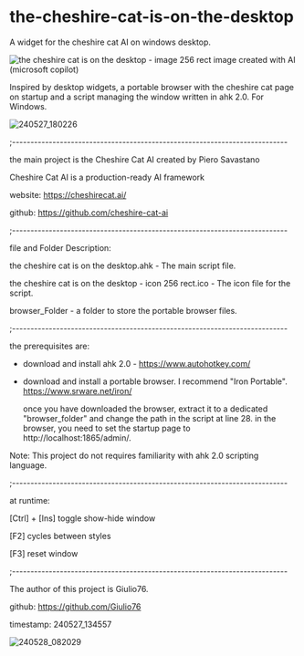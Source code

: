 # the-cheshire-cat-is-on-the-desktop
A widget for the cheshire cat AI on windows desktop.

![the cheshire cat is on the desktop - image 256 rect](https://github.com/Giulio76/the-cheshire-cat-is-on-the-desktop/assets/58274169/af0cece1-434a-40ca-84e8-686e13f408de)
image created with AI (microsoft copilot)


Inspired by desktop widgets, a portable browser with the cheshire cat page on startup 
and a script managing the window written in ahk 2.0. For Windows.





![240527_180226](https://github.com/Giulio76/the-cheshire-cat-is-on-the-desktop/assets/58274169/6aa4a03f-f5fa-4ba2-a964-7003ddb9ac38)




;---------------------------------------------------------------------------

the main project is the Cheshire Cat AI created by Piero Savastano

Cheshire Cat AI is a production-ready AI framework 

website: https://cheshirecat.ai/

github:  https://github.com/cheshire-cat-ai

;---------------------------------------------------------------------------

file and Folder Description:

the cheshire cat is on the desktop.ahk - The main script file.

the cheshire cat is on the desktop - icon 256 rect.ico - The icon file for the script.

browser_Folder - a folder to store the portable browser files.

;---------------------------------------------------------------------------

the prerequisites are:

- download and install ahk 2.0 - https://www.autohotkey.com/

- download and install a portable browser. I recommend "Iron Portable".
  https://www.srware.net/iron/
 
  once you have downloaded the browser, extract it to a dedicated "browser_folder" and change the path in the script at line 28.
  in the browser, you need to set the startup page to http://localhost:1865/admin/.
  
Note: This project do not requires familiarity with ahk 2.0 scripting language.

;---------------------------------------------------------------------------

at runtime:

[Ctrl] + [Ins]  toggle show-hide window

[F2] cycles between styles

[F3] reset window


;---------------------------------------------------------------------------

The author of this project is Giulio76.

github: https://github.com/Giulio76

timestamp: 240527_134557







![240528_082029](https://github.com/Giulio76/the-cheshire-cat-is-on-the-desktop/assets/58274169/5a682f88-beb0-4e50-a8dc-d343d12fc343)















